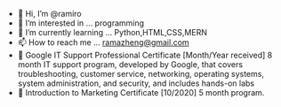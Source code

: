 - 👋 Hi, I’m @ramiro
- 👀 I’m interested in ... programming 
- 🌱 I’m currently learning ... Python,HTML,CSS,MERN
- 📫 How to reach me ... ramazheng@gmail.com
- 🌟 Google IT Support Professional Certificate [Month/Year received]
8 month IT support program, developed by Google, that covers troubleshooting, customer service,
networking, operating systems, system administration, and security, and includes hands-on labs
- 🌟 Introduction to Marketing Certificate [10/2020] 5 month program.
